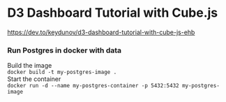 # D3 Dashboard Tutorial with Cube.js
https://dev.to/keydunov/d3-dashboard-tutorial-with-cube-js-ehb

### Run Postgres in docker with data
Build the image  
`docker build -t my-postgres-image .`  
Start the container  
`docker run -d --name my-postgres-container -p 5432:5432 my-postgres-image`  
